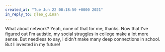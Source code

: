 ```yaml
---
created_at: "Tue Jun 22 00:18:50 +0000 2021"
in_reply_to: @leo_guinan
---
```


What about network? Yeah, none of that for me, thanks. Now that I've figured out I'm autistic, my social struggles in college make a lot more sense. But needless to say, I didn't make many deep connections in school. But I invested in my future!